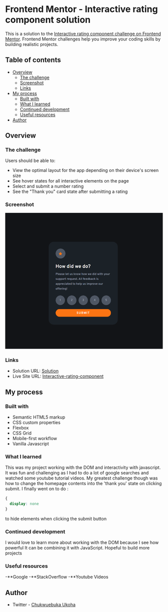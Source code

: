 # Frontend Mentor - Interactive rating component solution

This is a solution to the [Interactive rating component challenge on Frontend Mentor](https://www.frontendmentor.io/challenges/interactive-rating-component-koxpeBUmI). Frontend Mentor challenges help you improve your coding skills by building realistic projects. 

## Table of contents

- [Overview](#overview)
  - [The challenge](#the-challenge)
  - [Screenshot](#screenshot)
  - [Links](#links)
- [My process](#my-process)
  - [Built with](#built-with)
  - [What I learned](#what-i-learned)
  - [Continued development](#continued-development)
  - [Useful resources](#useful-resources)
- [Author](#author)

## Overview

### The challenge

Users should be able to:

- View the optimal layout for the app depending on their device's screen size
- See hover states for all interactive elements on the page
- Select and submit a number rating
- See the "Thank you" card state after submitting a rating

### Screenshot

![Screenshot](./images/screenshot.png)

### Links

- Solution URL: [Solution](https://github.com/Einsteinj04/interactive-rating-component/)
- Live Site URL: [Interactive-rating-component](https://interactive-app.netlify.app)

## My process

### Built with

- Semantic HTML5 markup
- CSS custom properties
- Flexbox
- CSS Grid
- Mobile-first workflow
- Vanilla Javascript

### What I learned

This was my project working with the DOM and interactivity with javascript. It was fun and challenging as I had to do a lot of google searches and watched some youtube tutorial videos.
My greatest challenge though was how to change the homepage contents into the 'thank you' state on clicking submit.
I finally went on to do :
```css
{
  display: none
}
```
to hide elements when clicking the submit button

### Continued development

I would love to learn more about working with the DOM because I see how powerful It can be combining it with JavaScript. Hopeful to build more projects

### Useful resources

-**Google
-**StackOverflow
-**Youtube Videos


## Author
- Twitter - [Chukwuebuka Ukoha](https://www.twitter.com/Uko1Chukwuebuka)
